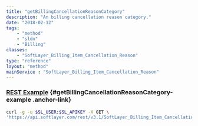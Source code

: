 ```yaml
---
title: "getBillingCancellationReasonCategory"
description: "An billing cancellation reason category."
date: "2018-02-12"
tags:
    - "method"
    - "sldn"
    - "Billing"
classes:
    - "SoftLayer_Billing_Item_Cancellation_Reason"
type: "reference"
layout: "method"
mainService : "SoftLayer_Billing_Item_Cancellation_Reason"
---
```


### [REST Example](#getBillingCancellationReasonCategory-example) <a href="/article/rest/"><i class="fas fa-question"></i></a> {#getBillingCancellationReasonCategory-example .anchor-link} 
```bash
curl -g -u $SL_USER:$SL_APIKEY -X GET \
'https://api.softlayer.com/rest/v3.1/SoftLayer_Billing_Item_Cancellation_Reason/{SoftLayer_Billing_Item_Cancellation_ReasonID}/getBillingCancellationReasonCategory'
```
